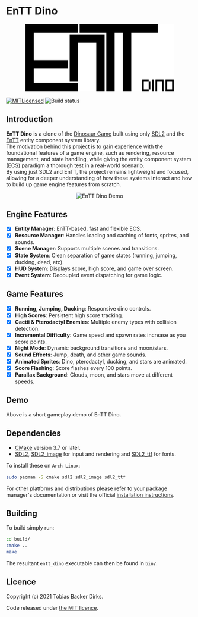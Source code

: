 # EnTT Dino

<p align="center">
  <img src="res/logo.png" alt="EnTT Dino Logo" width="400"/>
</p>

[![MITLicensed](https://img.shields.io/badge/license-MIT-blue.svg)](LICENSE)
![Build status](https://github.com/omgitsaheadcrab/entt_dino/actions/workflows/cmake.yml/badge.svg)

## Introduction

**EnTT Dino** is a clone of the [Dinosaur Game](https://en.wikipedia.org/wiki/Dinosaur_Game) built using only [SDL2](https://www.libsdl.org/) and the [EnTT](https://github.com/skypjack/entt) entity component system library.  
The motivation behind this project is to gain experience with the foundational features of a game engine, such as rendering, resource management, and state handling, while giving the entity component system (ECS) paradigm a thorough test in a real-world scenario.  
By using just SDL2 and EnTT, the project remains lightweight and focused, allowing for a deeper understanding of how these systems interact and how to build up game engine features from scratch.

<p align="center">
  <img src="entt_dino_demo.gif" alt="EnTT Dino Demo" width="600"/>
</p>

## Engine Features

- [x] **Entity Manager**: EnTT-based, fast and flexible ECS.
- [x] **Resource Manager**: Handles loading and caching of fonts, sprites, and sounds.
- [x] **Scene Manager**: Supports multiple scenes and transitions.
- [x] **State System**: Clean separation of game states (running, jumping, ducking, dead, etc).
- [x] **HUD System**: Displays score, high score, and game over screen.
- [x] **Event System**: Decoupled event dispatching for game logic.

## Game Features

- [x] **Running, Jumping, Ducking**: Responsive dino controls.
- [x] **High Scores**: Persistent high score tracking.
- [x] **Cactii & Pterodactyl Enemies**: Multiple enemy types with collision detection.
- [x] **Incremental Difficulty**: Game speed and spawn rates increase as you score points.
- [x] **Night Mode**: Dynamic background transitions and moon/stars.
- [x] **Sound Effects**: Jump, death, and other game sounds.
- [x] **Animated Sprites**: Dino, pterodactyl, ducking, and stars are animated.
- [x] **Score Flashing**: Score flashes every 100 points.
- [x] **Parallax Background**: Clouds, moon, and stars move at different speeds.

## Demo

Above is a short gameplay demo of EnTT Dino.

## Dependencies

- [CMake](https://cmake.org/) version 3.7 or later.
- [SDL2](https://www.libsdl.org/),
[SDL2_image](https://www.libsdl.org/projects/SDL_image/) for input and
rendering and [SDL2_ttf](https://www.libsdl.org/projects/SDL_ttf/) for fonts.

To install these on `Arch Linux`:

```sh
sudo pacman -S cmake sdl2 sdl2_image sdl2_ttf
```

For other platforms and distributions please refer to your package manager's
documentation or visit the official [installation instructions](https://wiki.libsdl.org/Installation).

## Building

To build simply run:

```sh
cd build/
cmake ..
make
```

The resultant `entt_dino` executable can then be found in `bin/`.

## Licence

Copyright (c) 2021 Tobias Backer Dirks.

Code released under [the MIT licence](LICENCE).
